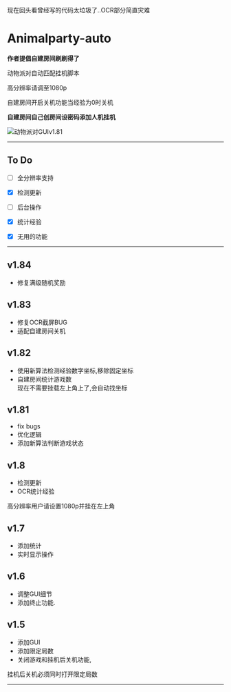 现在回头看曾经写的代码太垃圾了..OCR部分简直灾难
# Animalparty-auto
**作者提倡自建房间刷刷得了**

动物派对自动匹配挂机脚本

高分辨率请调至1080p

自建房间开启关机功能当经验为0时关机

**自建房间自己创房间设密码添加人机挂机**

![动物派对GUIv1.81](https://luchetuchuang.oss-cn-beijing.aliyuncs.com/aprimg/动物派对GUIv1.81.gif)

------
## To Do

- [ ] 全分辨率支持

- [x] 检测更新

- [ ] 后台操作

- [x] 统计经验

- [x] 无用的功能
-----
## v1.84
- 修复满级随机奖励
## v1.83
- 修复OCR截屏BUG
- 适配自建房间关机
## v1.82
- 使用新算法检测经验数字坐标,移除固定坐标
- 自建房间统计游戏数<br />
现在不需要挂载左上角上了,会自动找坐标
## v1.81

- fix bugs
- 优化逻辑
- 添加新算法判断游戏状态


## v1.8

- 检测更新
- OCR统计经验


高分辨率用户请设置1080p并挂在左上角

## v1.7

- 添加统计
- 实时显示操作

## v1.6

- 调整GUI细节
- 添加终止功能.

## v1.5

- 添加GUI
- 添加限定局数
- 关闭游戏和挂机后关机功能,

挂机后关机必须同时打开限定局数

------









